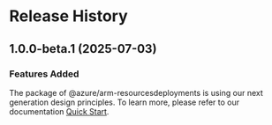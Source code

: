 # Release History
    
## 1.0.0-beta.1 (2025-07-03)

### Features Added

The package of @azure/arm-resourcesdeployments is using our next generation design principles. To learn more, please refer to our documentation [Quick Start](https://aka.ms/azsdk/js/mgmt/quickstart).
